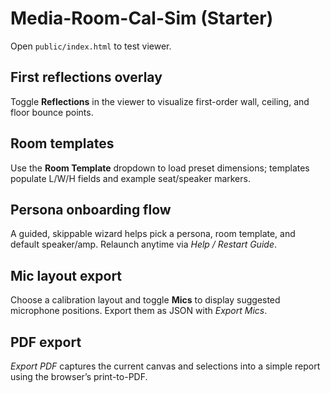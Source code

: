 # Media-Room-Cal-Sim (Starter)

Open `public/index.html` to test viewer.

## First reflections overlay
Toggle **Reflections** in the viewer to visualize first-order wall, ceiling, and floor bounce points.

## Room templates
Use the **Room Template** dropdown to load preset dimensions; templates populate L/W/H fields and example seat/speaker markers.

## Persona onboarding flow
A guided, skippable wizard helps pick a persona, room template, and default speaker/amp. Relaunch anytime via *Help / Restart Guide*.

## Mic layout export
Choose a calibration layout and toggle **Mics** to display suggested microphone positions. Export them as JSON with *Export Mics*.

## PDF export
*Export PDF* captures the current canvas and selections into a simple report using the browser’s print-to-PDF.
